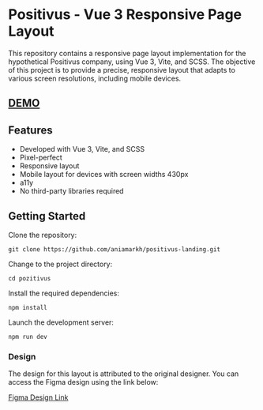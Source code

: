 # Positivus - Vue 3 Responsive Page Layout

This repository contains a responsive page layout implementation for the hypothetical Positivus company, using Vue 3, Vite, and SCSS. The objective of this project is to provide a precise, responsive layout that adapts to various screen resolutions, including mobile devices.

## [DEMO](https://positivus-landing-aniamarkh.vercel.app/)

## Features

- Developed with Vue 3, Vite, and SCSS
- Pixel-perfect
- Responsive layout
- Mobile layout for devices with screen widths 430px
- a11y
- No third-party libraries required

## Getting Started

Clone the repository:

`git clone https://github.com/aniamarkh/positivus-landing.git`

Change to the project directory:

`cd pozitivus`

Install the required dependencies:

`npm install`

Launch the development server:

`npm run dev`

### Design

The design for this layout is attributed to the original designer. You can access the Figma design using the link below:

[Figma Design Link](https://www.figma.com/community/file/1230604708032389430)
